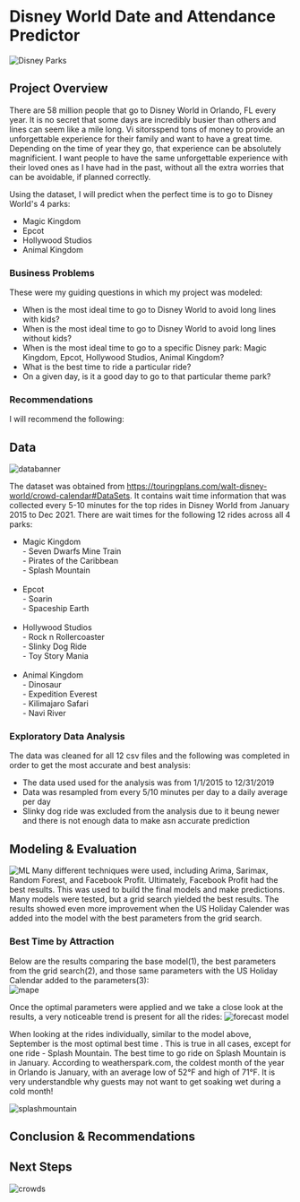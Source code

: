 # Disney World Date and Attendance Predictor

![Disney Parks](https://github.com/annachant/Capstone-Disney-World-Date-and-Attendance-Predictor/blob/main/images/disney%20parks.jpeg)

## Project Overview

There are 58 million people that go to Disney World in Orlando, FL every year. It is no secret that some days are incredibly busier than others and lines can seem like a mile long. Vi sitorsspend tons of money to provide an unforgettable experience for their family and want to have a great time. Depending on the time of year they go, that experience can be absolutely magnificient. I want people to have the same unforgettable experience with their loved ones as I have had in the past, without all the extra worries that can be avoidable, if planned correctly. 

Using the dataset, I will predict when the perfect time is to go to Disney World's 4 parks:

<ul>
  <li>Magic Kingdom</li>
  <li>Epcot</li>
  <li>Hollywood Studios</li>
  <li>Animal Kingdom</li>
  </ul>


### Business Problems

These were my guiding questions in which my project was modeled:

<ul>
  <li>When is the most ideal time to go to Disney World to avoid long lines with kids?</li>
  <li>When is the most ideal time to go to Disney World to avoid long lines without kids?</li>
  <li>When is the most ideal time to go to a specific Disney park: Magic Kingdom, Epcot, Hollywood Studios, Animal Kingdom?</li>
  <li>What is the best time to ride a particular ride?</li>
  <li>On a given day, is it a good day to go to that particular theme park?</li>
  </ul>
  
### Recommendations

I will recommend the following:

## Data
![databanner](https://github.com/annachant/Capstone-Disney-World-Date-and-Attendance-Predictor/blob/main/images/data-science-banner.jpeg)

The dataset was obtained from https://touringplans.com/walt-disney-world/crowd-calendar#DataSets. It contains wait time information that was collected every 5-10 minutes for the top rides in Disney World from January 2015 to Dec 2021. There are wait times for the following 12 rides across all 4 parks:

<ul>
  <li>Magic Kingdom</li>
      - Seven Dwarfs Mine Train 
  <br>
      - Pirates of the Caribbean
  <br>
      - Splash Mountain
   <br>
  <br>
  
  <li>Epcot</li>
      - Soarin
  <br>
      - Spaceship Earth
  <br>
  <br>
  
  <li>Hollywood Studios</li>
      - Rock n Rollercoaster
  <br>
      - Slinky Dog Ride
  <br>
      - Toy Story Mania
  <br>
  <br>
  
  <li>Animal Kingdom</li>
      - Dinosaur
  <br>
      - Expedition Everest
  <br>
      - Kilimajaro Safari
  <br>
      - Navi River
  </ul>



### Exploratory Data Analysis 

The data was cleaned for all 12 csv files and the following was completed in order to get the most accurate and best analysis:
<ul>
<li>The data used used for the analysis was from 1/1/2015 to 12/31/2019 </li>
  <li>Data was resampled from every 5/10 minutes per day to a daily average per day </li>
 <li>Slinky dog ride was excluded from the analysis due to it beung newer and there is not enough data to make asn accurate prediction</li>
  </ul>

## Modeling & Evaluation
![ML](https://github.com/annachant/Capstone-Disney-World-Date-and-Attendance-Predictor/blob/main/images/ML.jpeg)
Many different techniques were used, including Arima, Sarimax, Random Forest, and Facebook Profit. Ultimately, Facebook Profit had the best results.
This was used to build the final models and make predictions. Many models were tested, but a grid search yielded the best results. The results showed even more improvement when the US Holiday Calender was added into the model with the best parameters from the grid search. 

### Best Time by Attraction

Below are the results comparing the base model(1), the best parameters from the grid search(2), and those same parameters with the US Holiday Calendar added to the parameters(3):
<br>
![mape](https://github.com/annachant/Capstone-Disney-World-Date-and-Attendance-Predictor/blob/main/images/Screen%20Shot%202022-03-08%20at%2012.45.29%20AM.png)

Once the optimal parameters were applied and we take a close look at the results, a very noticeable trend is present for all the rides:
![forecast model](https://github.com/annachant/Capstone-Disney-World-Date-and-Attendance-Predictor/blob/main/images/Screen%20Shot%202022-03-08%20at%201.31.26%20AM.png)

When looking at the rides individually, similar to the model above, September is the most optimal best time . This is true in all cases, except for one ride - Splash Mountain. The best time to go ride on Splash Mountain is in January. According to weatherspark.com, the coldest month of the year in Orlando is January, with an average low of 52°F and high of 71°F. It is very understandble why guests may not want to get soaking wet during a cold month!

![splashmountain](https://github.com/annachant/Capstone-Disney-World-Date-and-Attendance-Predictor/blob/main/images/Screen%20Shot%202022-03-08%20at%208.23.58%20AM.png)

## Conclusion & Recommendations



## Next Steps
![crowds](https://github.com/annachant/Capstone-Disney-World-Date-and-Attendance-Predictor/blob/main/images/crowds.jpeg)
